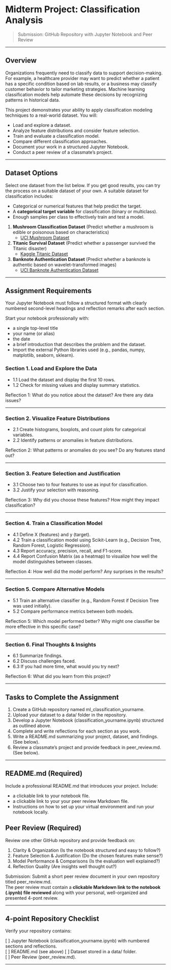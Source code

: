 # Midterm Project: Classification Analysis

> Submission: GitHub Repository with Jupyter Notebook and Peer Review

---

## Overview
Organizations frequently need to classify data to support decision-making. 
For example, a healthcare provider may want to predict whether a patient has a specific condition based on lab results,
or a business may classify customer behavior to tailor marketing strategies.
Machine learning classification models help automate these decisions by recognizing patterns in historical data.

This project demonstrates your ability to apply classification modeling techniques to a real-world dataset. You will:
- Load and explore a dataset.
- Analyze feature distributions and consider feature selection.
- Train and evaluate a classification model.
- Compare different classification approaches.
- Document your work in a structured Jupyter Notebook.
- Conduct a peer review of a classmate’s project.

---

## Dataset Options
Select one dataset from the list below. If you get good results, you can try the process on a suitable dataset of your own. 
A suitable dataset for classification includes:
- Categorical or numerical features that help predict the target.
- A **categorical target variable** for classification (binary or multiclass).
- Enough samples per class to effectively train and test a model.

1. **Mushroom Classification Dataset** (Predict whether a mushroom is edible or poisonous based on characteristics)
   - [UCI Mushroom Dataset](https://archive.ics.uci.edu/ml/datasets/mushroom)
2. **Titanic Survival Dataset** (Predict whether a passenger survived the Titanic disaster)
   - [Kaggle Titanic Dataset](https://www.kaggle.com/c/titanic/data)
3. **Banknote Authentication Dataset** (Predict whether a banknote is authentic based on wavelet-transformed images)
   - [UCI Banknote Authentication Dataset](https://archive.ics.uci.edu/ml/datasets/banknote+authentication)

---

## Assignment Requirements
Your Jupyter Notebook must follow a structured format with clearly numbered second-level headings and reflection remarks after each section.

Start your notebook professionally with:
- a single top-level title
- your name (or alias)
- the date
- a brief introduction that describes the problem and the dataset.
- Import the external Python libraries used (e.g., pandas, numpy, matplotlib, seaborn, sklearn).

### Section 1. Load and Explore the Data
- 1.1 Load the dataset and display the first 10 rows.
- 1.2 Check for missing values and display summary statistics.

Reflection 1: What do you notice about the dataset? Are there any data issues?

---

### Section 2. Visualize Feature Distributions
- 2.1 Create histograms, boxplots, and count plots for categorical variables.
- 2.2 Identify patterns or anomalies in feature distributions.

Reflection 2: What patterns or anomalies do you see? Do any features stand out?

---

### Section 3. Feature Selection and Justification
- 3.1 Choose two to four features to use as input for classification.
- 3.2 Justify your selection with reasoning.

Reflection 3: Why did you choose these features? How might they impact classification?

---

### Section 4. Train a Classification Model
- 4.1 Define X (features) and y (target).
- 4.2 Train a classification model using Scikit-Learn (e.g., Decision Tree, Random Forest, Logistic Regression).
- 4.3 Report accuracy, precision, recall, and F1-score.
- 4.4 Report Confusion Matrix (as a heatmap) to visualize how well the model distinguishes between classes.

Reflection 4: How well did the model perform? Any surprises in the results?

---

### Section 5. Compare Alternative Models
- 5.1 Train an alternative classifier (e.g., Random Forest if Decision Tree was used initially).
- 5.2 Compare performance metrics between both models.

Reflection 5: Which model performed better? Why might one classifier be more effective in this specific case?


---

### Section 6. Final Thoughts & Insights
- 6.1 Summarize findings.
- 6.2 Discuss challenges faced.
- 6.3 If you had more time, what would you try next?

Reflection 6: What did you learn from this project?

---

## Tasks to Complete the Assignment

1. Create a GitHub repository named ml_classification_yourname.  
1. Upload your dataset to a data/ folder in the repository.  
1. Develop a Jupyter Notebook (classification_yourname.ipynb) structured as outlined above.  
1. Complete and write reflections for each section as you work.
1. Write a README.md summarizing your project, dataset, and findings.  (See below).
1. Review a classmate’s project and provide feedback in peer_review.md. (See below).

---

## README.md (Required)

Include a professional README.md that introduces your project. Include:
- a clickable link to your notebook file.
- a clickable link to your your peer review Markdown file.
- Instructions on how to set up your virtual environment and run your notebook locally. 

## Peer Review (Required)

Review one other GitHub repository and provide feedback on:

1. Clarity & Organization (Is the notebook structured and easy to follow?)
1. Feature Selection & Justification (Do the chosen features make sense?)
1. Model Performance & Comparisons (Is the evaluation well explained?)
1. Reflection Quality (Are insights well thought out?)

Submission: Submit a short peer review document in your own repository titled peer_review.md.  
The peer review must contain a **clickable Markdown link to the notebook (.ipynb) file reviewed** along with your personal, well-organized and presented 4-pont review. 



---

## 4-point Repository Checklist

Verify your repository contains:

[ ] Jupyter Notebook (classification_yourname.ipynb) with numbered sections and reflections.  
[ ] README.md (see above)
[ ] Dataset stored in a data/ folder.  
[ ] Peer Review (peer_review.md).  

---
